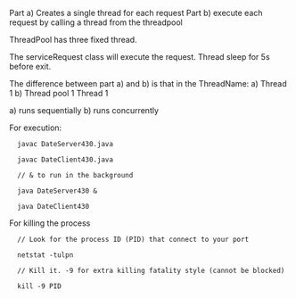 Part a) Creates a single thread for each request
Part b) execute each request by calling a thread from the threadpool

ThreadPool has three fixed thread.

The serviceRequest class will execute the request. Thread sleep for 5s before exit.

The difference between part a) and b) is that in the ThreadName:
a) Thread 1
b) Thread pool 1 Thread 1

a) runs sequentially
b) runs concurrently

For execution:

      javac DateServer430.java

      javac DateClient430.java

      // & to run in the background

      java DateServer430 &

      java DateClient430 

For killing the process

      // Look for the process ID (PID) that connect to your port

      netstat -tulpn

      // Kill it. -9 for extra killing fatality style (cannot be blocked) 

      kill -9 PID
